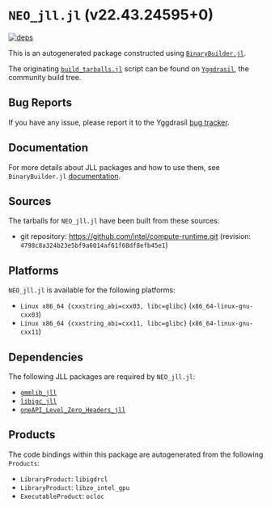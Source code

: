 # `NEO_jll.jl` (v22.43.24595+0)

[![deps](https://juliahub.com/docs/NEO_jll/deps.svg)](https://juliahub.com/ui/Packages/NEO_jll/LbB4W?page=2)

This is an autogenerated package constructed using [`BinaryBuilder.jl`](https://github.com/JuliaPackaging/BinaryBuilder.jl).

The originating [`build_tarballs.jl`](https://github.com/JuliaPackaging/Yggdrasil/blob/38f11df1de43fc26bb2b144118c2dd0b722e866f/N/NEO/build_tarballs.jl) script can be found on [`Yggdrasil`](https://github.com/JuliaPackaging/Yggdrasil/), the community build tree.

## Bug Reports

If you have any issue, please report it to the Yggdrasil [bug tracker](https://github.com/JuliaPackaging/Yggdrasil/issues).

## Documentation

For more details about JLL packages and how to use them, see `BinaryBuilder.jl` [documentation](https://docs.binarybuilder.org/stable/jll/).

## Sources

The tarballs for `NEO_jll.jl` have been built from these sources:

* git repository: https://github.com/intel/compute-runtime.git (revision: `4798c8a324b23e5bf9a6014af61f68df8efb45e1`)

## Platforms

`NEO_jll.jl` is available for the following platforms:

* `Linux x86_64 {cxxstring_abi=cxx03, libc=glibc}` (`x86_64-linux-gnu-cxx03`)
* `Linux x86_64 {cxxstring_abi=cxx11, libc=glibc}` (`x86_64-linux-gnu-cxx11`)

## Dependencies

The following JLL packages are required by `NEO_jll.jl`:

* [`gmmlib_jll`](https://github.com/JuliaBinaryWrappers/gmmlib_jll.jl)
* [`libigc_jll`](https://github.com/JuliaBinaryWrappers/libigc_jll.jl)
* [`oneAPI_Level_Zero_Headers_jll`](https://github.com/JuliaBinaryWrappers/oneAPI_Level_Zero_Headers_jll.jl)

## Products

The code bindings within this package are autogenerated from the following `Products`:

* `LibraryProduct`: `libigdrcl`
* `LibraryProduct`: `libze_intel_gpu`
* `ExecutableProduct`: `ocloc`
